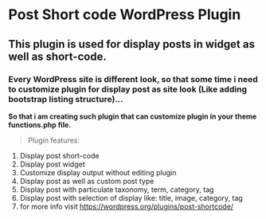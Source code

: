 # Post Short code WordPress Plugin


## This plugin is used for display posts in widget as well as short-code.
### Every WordPress site is different look, so that some time i need to customize plugin for display post as site look (Like adding bootstrap listing structure)...
**So that i am creating such plugin that can customize plugin in your theme functions.php file.**


> Plugin features:

1. Display post short-code
2. Display post widget
3. Customize display output without editing plugin
4. Display post as well as custom post type
5. Display post with particulate taxonomy, term, category, tag
6. Display post with selection of display like: title, image, category, tag 
7. for more info visit https://wordpress.org/plugins/post-shortcode/
